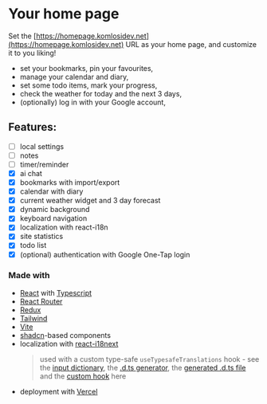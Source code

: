# Your home page

Set the [https://homepage.komlosidev.net](https://homepage.komlosidev.net) URL as your home page, and customize it to you liking!

- set your bookmarks, pin your favourites,
- manage your calendar and diary,
- set some todo items, mark your progress,
- check the weather for today and the next 3 days,
- (optionally) log in with your Google account,

## Features:

- [ ] local settings
- [ ] notes
- [ ] timer/reminder
- [x] ai chat
- [x] bookmarks with import/export
- [x] calendar with diary
- [x] current weather widget and 3 day forecast
- [x] dynamic background
- [x] keyboard navigation
- [x] localization with react-i18n
- [x] site statistics
- [x] todo list
- [x] (optional) authentication with Google One-Tap login

### Made with

- [React](https://react.dev/) with [Typescript](https://www.typescriptlang.org/)
- [React Router](https://reactrouter.com/)
- [Redux](https://redux.js.org/)
- [Tailwind](https://tailwindcss.com/)
- [Vite](https://vite.dev/)
- [shadcn](https://ui.shadcn.com/)-based components
- localization with [react-i18next](https://react.i18next.com/)
  > used with a custom type-safe `useTypesafeTranslations` hook - see the [input dictionary](./app/locales/en.json), the [.d.ts generator](./generateTranslationTypes.ts), the [generated .d.ts file](./app/translations.d.ts) and the [custom hook](./app/i18n.ts) here
- deployment with [Vercel](https://vercel.com/)
